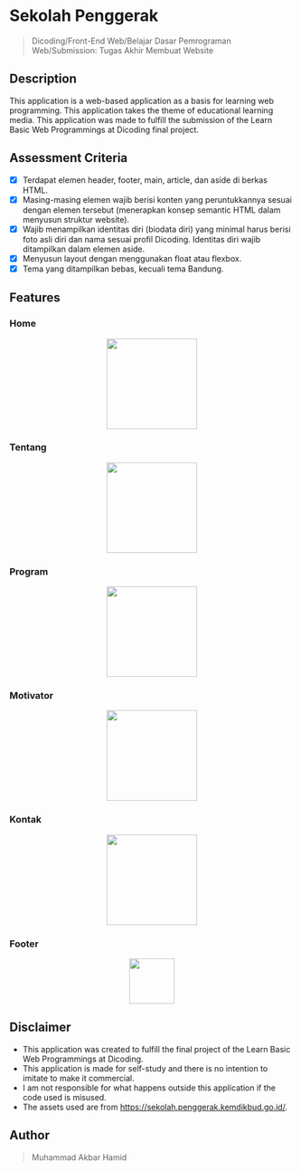 # Sekolah Penggerak

> Dicoding/Front-End Web/Belajar Dasar Pemrograman Web/Submission: Tugas Akhir Membuat Website

## Description

This application is a web-based application as a basis for learning web programming. This application takes the theme of educational learning media. This application was made to fulfill the submission of the Learn Basic Web Programmings at Dicoding final project.

## Assessment Criteria

- [x] Terdapat elemen header, footer, main, article, dan aside di berkas HTML.
- [x] Masing-masing elemen wajib berisi konten yang peruntukkannya sesuai dengan elemen tersebut (menerapkan konsep semantic HTML dalam menyusun struktur website).
- [x] Wajib menampilkan identitas diri (biodata diri) yang minimal harus berisi foto asli diri dan nama sesuai profil Dicoding. Identitas diri wajib ditampilkan dalam elemen aside.
- [x] Menyusun layout dengan menggunakan float atau flexbox.
- [x] Tema yang ditampilkan bebas, kecuali tema Bandung.

## Features

### Home

<p align="center">
<img src="https://user-images.githubusercontent.com/72149133/190460061-e2932e22-9864-46ed-b257-5bb4c4b9da8a.png" height="160">
</p>

### Tentang

<p align="center">
<img src="https://user-images.githubusercontent.com/72149133/190460343-14ec66df-d833-4720-9bbd-a5f7612490e0.png" height="160">
</p>

### Program

<p align="center">
<img src="https://user-images.githubusercontent.com/72149133/190460351-9598689d-2b76-42d0-b6d0-a1d6e25626b8.png" height="160">
</p>

### Motivator

<p align="center">
<img src="https://user-images.githubusercontent.com/72149133/190460352-0465f37b-4039-46a9-a5cb-df39f33abd42.png" height="160">
</p>

### Kontak

<p align="center">
<img src="https://user-images.githubusercontent.com/72149133/190460356-e35d4efe-6961-4f12-a48a-c2547c8cd1cf.png" height="160">
</p>

### Footer

<p align="center">
<img src="https://user-images.githubusercontent.com/72149133/190471096-f3d09ef1-c432-4109-9802-90ea1815fb21.png" height="80">
</p>

## Disclaimer

- This application was created to fulfill the final project of the Learn Basic Web Programmings at Dicoding.
- This application is made for self-study and there is no intention to imitate to make it commercial.
- I am not responsible for what happens outside this application if the code used is misused.
- The assets used are from https://sekolah.penggerak.kemdikbud.go.id/.

## Author

> Muhammad Akbar Hamid
